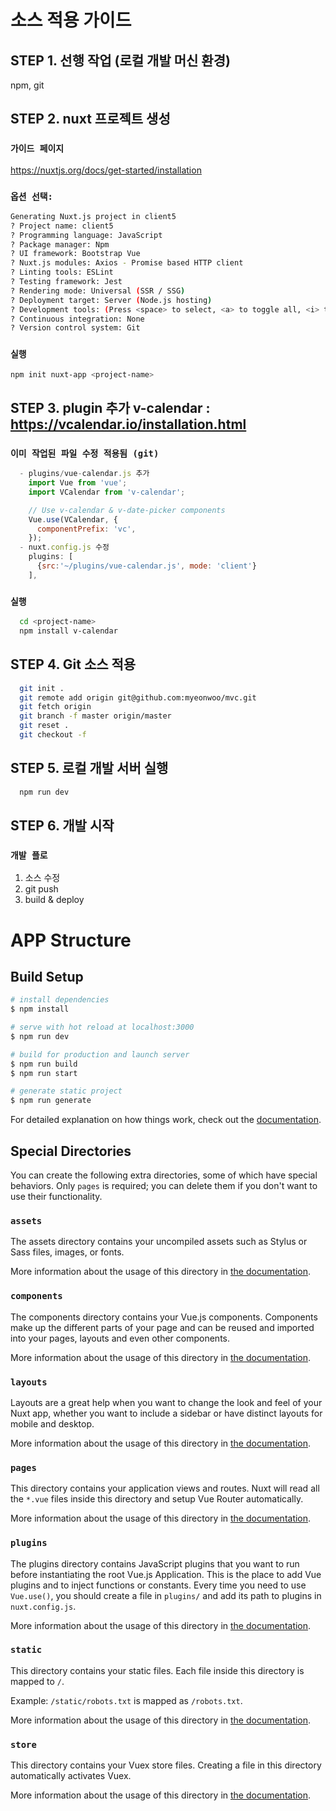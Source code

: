 # 소스 적용 가이드
## STEP 1. 선행 작업 (로컬 개발 머신 환경)
npm, git

## STEP 2. nuxt 프로젝트 생성 
### `가이드 페이지`
https://nuxtjs.org/docs/get-started/installation

### `옵션 선택:`
```bash
Generating Nuxt.js project in client5
? Project name: client5
? Programming language: JavaScript
? Package manager: Npm
? UI framework: Bootstrap Vue
? Nuxt.js modules: Axios - Promise based HTTP client
? Linting tools: ESLint
? Testing framework: Jest
? Rendering mode: Universal (SSR / SSG)
? Deployment target: Server (Node.js hosting)
? Development tools: (Press <space> to select, <a> to toggle all, <i> to invert selection)
? Continuous integration: None
? Version control system: Git
```

### `실행`
```bash
npm init nuxt-app <project-name>
```


## STEP 3. plugin 추가 v-calendar : https://vcalendar.io/installation.html
### `이미 작업된 파일 수정 적용됨 (git)`
```javascript
  - plugins/vue-calendar.js 추가
    import Vue from 'vue';
    import VCalendar from 'v-calendar';

    // Use v-calendar & v-date-picker components
    Vue.use(VCalendar, {
      componentPrefix: 'vc',
    });
  - nuxt.config.js 수정
    plugins: [
      {src:'~/plugins/vue-calendar.js', mode: 'client'}
    ],
```

### `실행`
```bash
  cd <project-name>
  npm install v-calendar
```

## STEP 4. Git 소스 적용
```bash
  git init .
  git remote add origin git@github.com:myeonwoo/mvc.git
  git fetch origin
  git branch -f master origin/master
  git reset .
  git checkout -f
```

## STEP 5. 로컬 개발 서버 실행
```bash
  npm run dev
```

## STEP 6. 개발 시작
  
### `개발 플로`
  1. 소스 수정
  2. git push
  3. build & deploy

# APP Structure

## Build Setup

```bash
# install dependencies
$ npm install

# serve with hot reload at localhost:3000
$ npm run dev

# build for production and launch server
$ npm run build
$ npm run start

# generate static project
$ npm run generate
```

For detailed explanation on how things work, check out the [documentation](https://nuxtjs.org).

## Special Directories

You can create the following extra directories, some of which have special behaviors. Only `pages` is required; you can delete them if you don't want to use their functionality.

### `assets`

The assets directory contains your uncompiled assets such as Stylus or Sass files, images, or fonts.

More information about the usage of this directory in [the documentation](https://nuxtjs.org/docs/2.x/directory-structure/assets).

### `components`

The components directory contains your Vue.js components. Components make up the different parts of your page and can be reused and imported into your pages, layouts and even other components.

More information about the usage of this directory in [the documentation](https://nuxtjs.org/docs/2.x/directory-structure/components).

### `layouts`

Layouts are a great help when you want to change the look and feel of your Nuxt app, whether you want to include a sidebar or have distinct layouts for mobile and desktop.

More information about the usage of this directory in [the documentation](https://nuxtjs.org/docs/2.x/directory-structure/layouts).


### `pages`

This directory contains your application views and routes. Nuxt will read all the `*.vue` files inside this directory and setup Vue Router automatically.

More information about the usage of this directory in [the documentation](https://nuxtjs.org/docs/2.x/get-started/routing).

### `plugins`

The plugins directory contains JavaScript plugins that you want to run before instantiating the root Vue.js Application. This is the place to add Vue plugins and to inject functions or constants. Every time you need to use `Vue.use()`, you should create a file in `plugins/` and add its path to plugins in `nuxt.config.js`.

More information about the usage of this directory in [the documentation](https://nuxtjs.org/docs/2.x/directory-structure/plugins).

### `static`

This directory contains your static files. Each file inside this directory is mapped to `/`.

Example: `/static/robots.txt` is mapped as `/robots.txt`.

More information about the usage of this directory in [the documentation](https://nuxtjs.org/docs/2.x/directory-structure/static).

### `store`

This directory contains your Vuex store files. Creating a file in this directory automatically activates Vuex.

More information about the usage of this directory in [the documentation](https://nuxtjs.org/docs/2.x/directory-structure/store).
